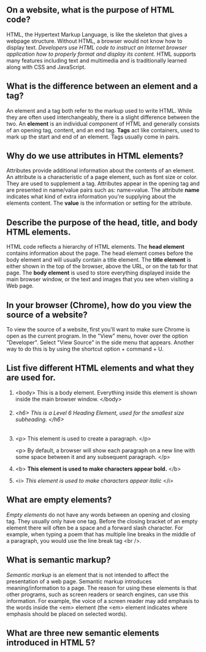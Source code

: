 ## On a website, what is the purpose of HTML code?

HTML, the Hypertext Markup Language, is like the skeleton that gives a webpage structure. Without HTML, a browser would not know how to display text. _Developers use HTML code to instruct an Internet browser application how to properly format and display its content._ HTML supports many features including text and multimedia and is traditionally learned along with CSS and JavaScript.

## What is the difference between an **element** and a **tag**?

An element and a tag both refer to the markup used to write HTML. While they are often used interchangeably, there is a slight difference between the two. An **element** is an individual component of HTML and generally consists of an opening tag, content, and an end tag. **Tags** act like containers, used to mark up the start and end of an element. Tags usually come in pairs.

## Why do we use attributes in HTML elements?

Attributes provide additional information about the contents of an element. An attribute is a characteristic of a page element, such as font size or color. They are used to supplement a tag. Attributes appear in the opening tag and are presented in name/value pairs such as: name=value. The attribute **name** indicates what kind of extra information you're supplying about the elements content. The **value** is the information or setting for the attribute.

## Describe the purpose of the head, title, and body HTML elements.

HTML code reflects a hierarchy of HTML elements. The **head element** contains information about the page. The head element comes before the body element and will usually contain a title element. The **title element** is either shown in the top of the browser, above the URL, or on the tab for that page. The **body element** is used to store everything displayed inside the main browser window, or the text and images that you see when visiting a Web page.

## In your browser (Chrome), how do you view the source of a website?

To view the source of a website, first you'll want to make sure Chrome is open as the current program. In the "View" menu, hover over the option "Developer". Select "View Source" in the side menu that appears. Another way to do this is by using the shortcut option + command + U.

## List five different HTML elements and what they are used for.

1. &lt;body&gt; This is a body element. Everything inside this element is shown inside the main browser window. &lt;/body&gt;
1. ###### &lt;h6&gt; This is a Level 6 Heading Element, used for the smallest size subheading. &lt;/h6&gt;

1. <p>&lt;p&gt; This element is used to create a paragraph. &lt;/p&gt;</p> <p>&lt;p&gt; By default, a browser will show each paragraph on a new line with some space between it and any subsequent paragraph. &lt;/p&gt;</p>

1. &lt;b&gt; **This element is used to make characters appear bold.** &lt;/b&gt;
1. &lt;i&gt; _This element is used to make characters appear italic_ &lt;/i&gt;

## What are empty elements?

_Empty elements_ do not have any words between an opening and closing tag. They usually only have one tag. Before the closing bracket of an empty element there will often be a space and a forward slash character. For example, when typing a poem that has multiple line breaks in the middle of a paragraph, you would use the line break tag &lt;br /&gt;.

## What is semantic markup?

_Semantic markup_ is an element that is not intended to affect the presentation of a web page. Semantic markup introduces meaning/information to a page. The reason for using these elements is that other programs, such as screen readers or search engines, can use this information. For example, the voice of a screen reader may add emphasis to the words inside the &lt;em&gt; element (the &lt;em&gt; element indicates where emphasis should be placed on selected words).

## What are three new semantic elements introduced in HTML 5?
